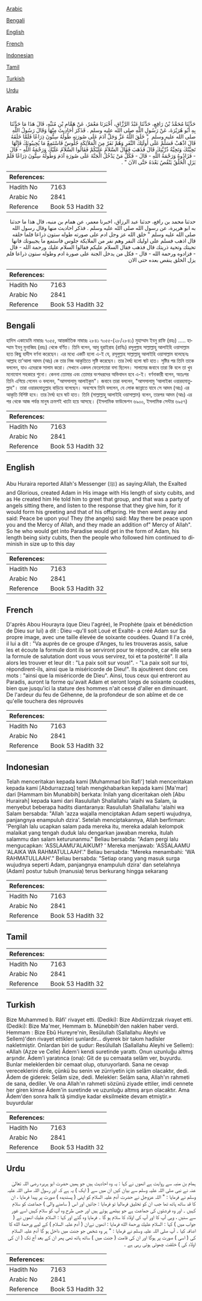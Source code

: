 [Arabic](#arabic)

[Bengali](#bengali)

[English](#english)

[French](#french)

[Indonesian](#indonesian)

[Tamil](#tamil)

[Turkish](#turkish)

[Urdu](#urdu)

## Arabic


<div dir="rtl" lang="ar" style={{fontSize:'larger',backgroundColor:'#f8f9fa',padding:20}}>
حَدَّثَنَا مُحَمَّدُ بْنُ رَافِعٍ، حَدَّثَنَا عَبْدُ الرَّزَّاقِ، أَخْبَرَنَا مَعْمَرٌ، عَنْ هَمَّامِ بْنِ مُنَبِّهٍ، قَالَ هَذَا مَا حَدَّثَنَا بِهِ أَبُو هُرَيْرَةَ، عَنْ رَسُولِ اللَّهِ صلى الله عليه وسلم ‏.‏ فَذَكَرَ أَحَادِيثَ مِنْهَا وَقَالَ رَسُولُ اللَّهِ صلى الله عليه وسلم ‏ "‏ خَلَقَ اللَّهُ عَزَّ وَجَلَّ آدَمَ عَلَى صُورَتِهِ طُولُهُ سِتُّونَ ذِرَاعًا فَلَمَّا خَلَقَهُ قَالَ اذْهَبْ فَسَلِّمْ عَلَى أُولَئِكَ النَّفَرِ وَهُمْ نَفَرٌ مِنَ الْمَلاَئِكَةِ جُلُوسٌ فَاسْتَمِعْ مَا يُجِيبُونَكَ فَإِنَّهَا تَحِيَّتُكَ وَتَحِيَّةُ ذُرِّيَّتِكَ قَالَ فَذَهَبَ فَقَالَ السَّلاَمُ عَلَيْكُمْ فَقَالُوا السَّلاَمُ عَلَيْكَ وَرَحْمَةُ اللَّهِ - قَالَ - فَزَادُوهُ وَرَحْمَةُ اللَّهِ - قَالَ - فَكُلُّ مَنْ يَدْخُلُ الْجَنَّةَ عَلَى صُورَةِ آدَمَ وَطُولُهُ سِتُّونَ ذِرَاعًا فَلَمْ يَزَلِ الْخَلْقُ يَنْقُصُ بَعْدَهُ حَتَّى الآنَ ‏"‏ ‏.‏
</div>
<div style={{backgroundColor:'#f8f9fa',padding:20, marginBottom: 10}}><table> <thead> <tr> <th>References:</th> <th></th> </tr> </thead> <tbody><tr><td>Hadith No</td><td>7163</td></tr><tr><td>Arabic No</td><td>2841</td></tr><tr><td>Reference</td><td>Book 53 Hadith 32</td></tr></tbody></table></div>


<div dir="rtl" lang="ar" style={{fontSize:'larger',backgroundColor:'#f8f9fa',padding:20}}>
حدثنا محمد بن رافع، حدثنا عبد الرزاق، اخبرنا معمر، عن همام بن منبه، قال هذا ما حدثنا به ابو هريرة، عن رسول الله صلى الله عليه وسلم . فذكر احاديث منها وقال رسول الله صلى الله عليه وسلم " خلق الله عز وجل ادم على صورته طوله ستون ذراعا فلما خلقه قال اذهب فسلم على اوليك النفر وهم نفر من الملايكة جلوس فاستمع ما يجيبونك فانها تحيتك وتحية ذريتك قال فذهب فقال السلام عليكم فقالوا السلام عليك ورحمة الله - قال - فزادوه ورحمة الله - قال - فكل من يدخل الجنة على صورة ادم وطوله ستون ذراعا فلم يزل الخلق ينقص بعده حتى الان
</div>
<div style={{backgroundColor:'#f8f9fa',padding:20, marginBottom: 10}}><table> <thead> <tr> <th>References:</th> <th></th> </tr> </thead> <tbody><tr><td>Hadith No</td><td>7163</td></tr><tr><td>Arabic No</td><td>2841</td></tr><tr><td>Reference</td><td>Book 53 Hadith 32</td></tr></tbody></table></div>

## Bengali


<div dir="ltr" lang="bn" style={{fontSize:'larger',backgroundColor:'#f8f9fa',padding:20}}>
হাদিস একাডেমি নাম্বারঃ ৭০৫৫, আন্তর্জাতিক নাম্বারঃ ২৮৪১ ৭০৫৫-(২৮/২৮৪১) মুহাম্মাদ ইবনু রাফি (রহঃ) ..... হাম্মাম ইবনু মুনাব্বিহ (রহঃ) থেকে বর্ণিত। তিনি বলেন, আবু হুরাইরাহ (রাযিঃ) রসূলুল্লাহ সাল্লাল্লাহু আলাইহি ওয়াসাল্লাম হতে কিছু হাদীস বর্ণনা করেছেন। এর মধ্যে একটি হলো এ-ই যে, রসূলুল্লাহ সাল্লাল্লাহু আলাইহি ওয়াসাল্লাম বলেছেনঃ আল্লাহ তা’আলা আদম (আঃ) কে তার নিজ আকৃতিতে সৃষ্টি করেছেন। তার দৈর্ঘ্য হলো ষাট হাত। সৃষ্টির পর তিনি তাকে বললেন, যাও এদেরকে সালাম করো। সেখানে একদল ফেরেশতারা বসা ছিলেন। সালামের জবাবে তারা কি বলে তা খুব মনোযোগ সহকারে শুনো। কেননা তোমার এবং তোমার বংশধরদের অভিবাদন হবে এ-ই। বর্ণনাকারী বলেন, অতঃপর তিনি এগিয়ে গেলেন ও বললেন, "আসসালামু আলাইকুম"। জবাবে তারা বললেন, "আসসালামু ‘আলাইকা ওয়ারহমাতুল্লাহ"। তারা ওয়ারহমাতুল্লাহ বাড়িয়ে বলেছেন। অবশেষে তিনি বললেন, যে লোক জান্নাতে যাবে সে আদম (আঃ) এর আকৃতি বিশিষ্ট হবে। তার দৈর্ঘ্য হবে ষাট হাত। তিনি (সাল্লাল্লাহু আলাইহি ওয়াসাল্লাম) বলেন, তারপর আদম (আঃ) এর পর থেকে আজ পর্যন্ত মানুষ ক্রমশই খাটো হয়ে আসছে। (ইসলামিক ফাউন্ডেশন ৬৯০০, ইসলামিক সেন্টার ৬৯৫৭)
</div>
<div style={{backgroundColor:'#f8f9fa',padding:20, marginBottom: 10}}><table> <thead> <tr> <th>References:</th> <th></th> </tr> </thead> <tbody><tr><td>Hadith No</td><td>7163</td></tr><tr><td>Arabic No</td><td>2841</td></tr><tr><td>Reference</td><td>Book 53 Hadith 32</td></tr></tbody></table></div>

## English


<div dir="ltr" lang="en" style={{fontSize:'larger',backgroundColor:'#f8f9fa',padding:20}}>
Abu Huraira reported Allah's Messenger (ﷺ) as saying:Allah, the Exalted and Glorious, created Adam in His image with His length of sixty cubits, and as He created him He told him to greet that group, and that was a party of angels sitting there, and listen to the response that they give him, for it would form his greeting and that of his offspring. He then went away and said: Peace be upon you! They (the angels) said: May there be peace upon you and the Mercy of Allah, and they made an addition of" Mercy of Allah". So he who would get into Paradise would get in the form of Adam, his length being sixty cubits, then the people who followed him continued to diminish in size up to this day
</div>
<div style={{backgroundColor:'#f8f9fa',padding:20, marginBottom: 10}}><table> <thead> <tr> <th>References:</th> <th></th> </tr> </thead> <tbody><tr><td>Hadith No</td><td>7163</td></tr><tr><td>Arabic No</td><td>2841</td></tr><tr><td>Reference</td><td>Book 53 Hadith 32</td></tr></tbody></table></div>

## French


<div dir="ltr" lang="fr" style={{fontSize:'larger',backgroundColor:'#f8f9fa',padding:20}}>
D'après Abou Hourayra (que Dieu l'agrée), le Prophète (paix et bénédiction de Dieu sur lui) a dit : Dieu –qu'Il soit Loué et Exalté- a créé Adam sur Sa propre image, avec une taille élevée de soixante coudées. Quand Il l'a créé, il lui a dit : "Va auprès de ce groupe d'Anges, tu les trouveras assis, salue les et écoute la formule dont ils se serviront pour te répondre, car elle sera la formule de salutation dont vous vous servirez, toi et ta postérité". Il alla alors les trouver et leur dit : "La paix soit sur vous!". - "La paix soit sur toi, répondirent-ils, ainsi que la miséricorde de Dieu!". Ils ajoutèrent donc ces mots : "ainsi que la miséricorde de Dieu". Ainsi, tous ceux qui entreront au Paradis, auront la forme qu'avait Adam et seront longs de soixante coudées, bien que jusqu'ici la stature des hommes n'ait cessé d'aller en diminuant. De l'ardeur du feu de Géhenne, de la profondeur de son abîme et de ce qu'elle touchera des réprouvés
</div>
<div style={{backgroundColor:'#f8f9fa',padding:20, marginBottom: 10}}><table> <thead> <tr> <th>References:</th> <th></th> </tr> </thead> <tbody><tr><td>Hadith No</td><td>7163</td></tr><tr><td>Arabic No</td><td>2841</td></tr><tr><td>Reference</td><td>Book 53 Hadith 32</td></tr></tbody></table></div>

## Indonesian


<div dir="ltr" lang="id" style={{fontSize:'larger',backgroundColor:'#f8f9fa',padding:20}}>
Telah menceritakan kepada kami [Muhammad bin Rafi'] telah menceritakan kepada kami [Abdurrazzaq] telah mengkhabarkan kepada kami [Ma'mar] dari [Hammam bin Munabbih] berkata: Inilah yang diceritakan oleh [Abu Hurairah] kepada kami dari Rasulullah Shallallahu 'alaihi wa Salam, ia menyebut beberapa hadits diantaranya: Rasulullah Shallallahu 'alaihi wa Salam bersabda: "Allah 'azza wajalla menciptakan Adam seperti wujudnya, panjangnya enampuluh dzira'. Setelah menciptakannya, Allah berfirman: 'Pergilah lalu ucapkan salam pada mereka itu, mereka adalah kelompok malaikat yang tengah duduk lalu dengarkan jawaban mereka, itulah salammu dan salam keturunanmu." Beliau bersabda: "Adam pergi lalu mengucapkan: 'ASSLAAMU'ALAIKUM? ' Mereka menjawab: 'ASSALAAMU 'ALAIKA WA RAHMATULLAAH'." Beliau bersabda: "Mereka menambahi: 'WA RAHMATULLAAH'." Beliau bersabda: "Setiap orang yang masuk surga wujudnya seperti Adam, panjangnya enampuluh dzira' dan setelahnya (Adam) postur tubuh (manusia) terus berkurang hingga sekarang
</div>
<div style={{backgroundColor:'#f8f9fa',padding:20, marginBottom: 10}}><table> <thead> <tr> <th>References:</th> <th></th> </tr> </thead> <tbody><tr><td>Hadith No</td><td>7163</td></tr><tr><td>Arabic No</td><td>2841</td></tr><tr><td>Reference</td><td>Book 53 Hadith 32</td></tr></tbody></table></div>

## Tamil


<div dir="ltr" lang="ta" style={{fontSize:'larger',backgroundColor:'#f8f9fa',padding:20}}>

</div>
<div style={{backgroundColor:'#f8f9fa',padding:20, marginBottom: 10}}><table> <thead> <tr> <th>References:</th> <th></th> </tr> </thead> <tbody><tr><td>Hadith No</td><td>7163</td></tr><tr><td>Arabic No</td><td>2841</td></tr><tr><td>Reference</td><td>Book 53 Hadith 32</td></tr></tbody></table></div>

## Turkish


<div dir="ltr" lang="tr" style={{fontSize:'larger',backgroundColor:'#f8f9fa',padding:20}}>
Bize Muhammed b. Râfi' rivayet etti. (Dediki): Bize Abdürrdzzak rivayet etti. (Dediki): Bize Ma'mer, Hemmam b. Münebbih'den naklen haber verdi. Hemmam : Bize Ebû Hureyre'nin, Resûlullah (Sallallahu Aleyhi ve Sellem)'den rivayet ettikleri şunlardır... diyerek bir takım hadîsler nakletmiştir. Onlardan biri de şudur: Resûlullah (Sallallahu Aleyhi ve Sellem): «Allah (Azze ve Celle) Âdem'i kendi suretinde yarattı. Onun uzunluğu altmış arşındır. Âdem'i yaratınca (ona): Git de şu cemaata selâm ver, buyurdu. Bunlar meleklerden bir cemaat olup, oturuyorlardı. Sana ne cevap vereceklerini dinle, çünkü bu senin ve zürriyetin için selâm olacaktır, dedi. Âdem de giderek: Selâm size, dedi. Melekler: Selâm sana, Allah'ın rahmeti de sana, dediler. Ve ona Allah'ın rahmeti sözünü ziyade ettiler, imdi cennete her giren kimse Âdem'in suretinde ve uzunluğu altmış arşın olacaktır. Ama Âdem'den sonra halk tâ şimdiye kadar eksilmekte devam etmiştir.» buyurdular
</div>
<div style={{backgroundColor:'#f8f9fa',padding:20, marginBottom: 10}}><table> <thead> <tr> <th>References:</th> <th></th> </tr> </thead> <tbody><tr><td>Hadith No</td><td>7163</td></tr><tr><td>Arabic No</td><td>2841</td></tr><tr><td>Reference</td><td>Book 53 Hadith 32</td></tr></tbody></table></div>

## Urdu


<div dir="rtl" lang="ur" style={{fontSize:'larger',backgroundColor:'#f8f9fa',padding:20}}>
ہمام بن منبہ سے روایت ہے انھوں نے کہا : یہ وہ احادیث ہیں جو ہمیں حضرت ابو ہریرہ رضی اللہ تعالیٰ عنہ نے نبی صلی اللہ علیہ وسلم سے بیان کیں ان میں سے ( ایک ) یہ ہے کہ اور رسول اللہ صلی اللہ علیہ وسلم نے فرمایا : " اللہ عزوجل نے حضرت آدم علیہ السلام کو اپنی ( پسندیدہ ) صورت پر پیدا فرمایا ، ان کا قد ساٹھ ہاتھ تھا جب ان کو تخلیق فرمالیا تو فرمایا : جائیں اور اس ( سامنے والی ) جماعت کو سلام کہیں ۔ اور وہ فرشتوں کی جماعت ہے جو بیٹھے ہوئے ہیں اور جس طرح وہ آپ کو سلام کہیں اسے غور سے سنیں ، وہی آپ کا اور آپ کی اولاد کا سلام ہو گا ۔ فرمایا وہ گئے اور کہا : السلام عليك انھوں نے ( جواب میں ) کہا : السلام عليك ورحمة الله فرمایا : انھوں نےان ( آدم علیہ السلام ) کے لیے ورحمة الله کا اضافہ کیا ۔ آپ صلی اللہ علیہ وسلم نے فرمایا : " ہر وہ شخص جو جنت میں داخل ہو گا آدم علیہ السلام کی ( اسی ) صورت پر ہوگا اور ان کی قامت ( جنت میں ) ساٹھ ہاتھ تھی پھر ان کے بعد آج تک ( ان کی اولاد کی ) خلقت چھوٹی ہوتی رہی ہے ۔
</div>
<div style={{backgroundColor:'#f8f9fa',padding:20, marginBottom: 10}}><table> <thead> <tr> <th>References:</th> <th></th> </tr> </thead> <tbody><tr><td>Hadith No</td><td>7163</td></tr><tr><td>Arabic No</td><td>2841</td></tr><tr><td>Reference</td><td>Book 53 Hadith 32</td></tr></tbody></table></div>